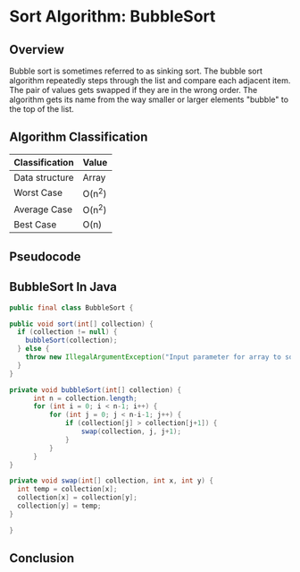 # Sort Algorithm: BubbleSort

## Overview
Bubble sort is sometimes referred to as sinking sort. The bubble sort algorithm repeatedly steps through the list and compare each adjacent item. The pair of values gets swapped if they are in the wrong order. The algorithm gets its name from the way smaller or larger elements "bubble" to the top of the list.

## Algorithm Classification

| Classification | Value|
| --- | --- |
| Data structure | Array |
| Worst Case | O(n<sup>2</sup>) |
| Average Case | O(n<sup>2</sup>) |
| Best Case | O(n) |

## Pseudocode



## BubbleSort In Java

```java
public final class BubbleSort {

public void sort(int[] collection) {
  if (collection != null) {
    bubbleSort(collection);
  } else {
    throw new IllegalArgumentException("Input parameter for array to sort is null.");
  }
}

private void bubbleSort(int[] collection) {
      int n = collection.length;
      for (int i = 0; i < n-1; i++) {
          for (int j = 0; j < n-i-1; j++) {
              if (collection[j] > collection[j+1]) {
                  swap(collection, j, j+1);
              }
          }
      }
}

private void swap(int[] collection, int x, int y) {
  int temp = collection[x];
  collection[x] = collection[y];
  collection[y] = temp;
}

}
```



## Conclusion

